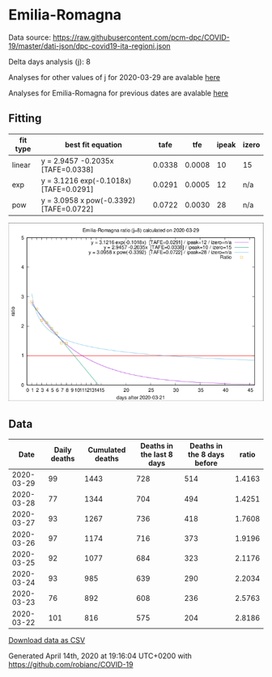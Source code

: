 # Emilia-Romagna

Data source: https://raw.githubusercontent.com/pcm-dpc/COVID-19/master/dati-json/dpc-covid19-ita-regioni.json

Delta days analysis (j): 8

Analyses for other values of j for 2020-03-29 are avalable [here](../2020-03-29/README.md)

Analyses for Emilia-Romagna for previous dates are avalable [here](../README.md)

## Fitting 
|fit type|best fit equation|tafe|tfe|ipeak|izero|
|-------|-----|--------|------|---|---|
|linear|y = 2.9457 -0.2035x  [TAFE=0.0338]|0.0338|0.0008|10|15|
|exp|y = 3.1216 exp(-0.1018x)  [TAFE=0.0291]|0.0291|0.0005|12|n/a|
|pow|y = 3.0958 x pow(-0.3392)  [TAFE=0.0722]|0.0722|0.0030|28|n/a|

![Plot](COVID-19_emilia-romagna_j8_2020-03-29.png)

## Data
|Date|Daily deaths|Cumulated deaths|Deaths in the last 8 days|Deaths in the 8 days before|ratio|
|----|----------|-----------|-------|--------------------|-----|
|2020-03-29|99|1443|728|514|1.4163|
|2020-03-28|77|1344|704|494|1.4251|
|2020-03-27|93|1267|736|418|1.7608|
|2020-03-26|97|1174|716|373|1.9196|
|2020-03-25|92|1077|684|323|2.1176|
|2020-03-24|93|985|639|290|2.2034|
|2020-03-23|76|892|608|236|2.5763|
|2020-03-22|101|816|575|204|2.8186|

[Download data as CSV](COVID-19_emilia-romagna_j8_2020-03-29.csv)

Generated April 14th, 2020 at 19:16:04 UTC+0200 with https://github.com/robianc/COVID-19
